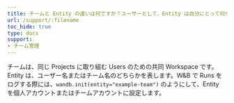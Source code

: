 ```yaml
---
title: チームと Entity の違いは何ですか？ユーザーとして、Entity は自分にとって何を意味しますか？
url: /support/:filename
toc_hide: true
type: docs
support:
- チーム管理
---
```


チームは、同じ Projects に取り組む Users のための共同 Workspace です。Entity は、ユーザー名またはチーム名のどちらかを表します。W&B で Runs をログする際には、`wandb.init(entity="example-team")` のようにして、Entity を個人アカウントまたはチームアカウントに設定します。